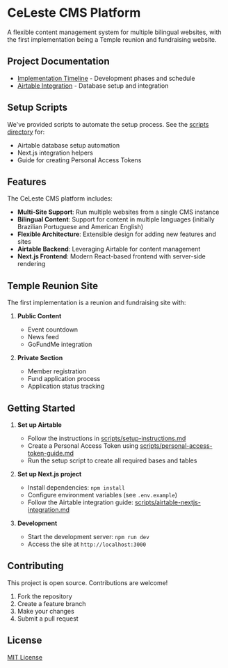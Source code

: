 # CeLeste CMS Platform

A flexible content management system for multiple bilingual websites, with the first implementation being a Temple reunion and fundraising website.

## Project Documentation

- [Implementation Timeline](./implementation-timeline.md) - Development phases and schedule
- [Airtable Integration](./airtable-integration.md) - Database setup and integration

## Setup Scripts

We've provided scripts to automate the setup process. See the [scripts directory](./scripts) for:

- Airtable database setup automation
- Next.js integration helpers
- Guide for creating Personal Access Tokens

## Features

The CeLeste CMS platform includes:

- **Multi-Site Support**: Run multiple websites from a single CMS instance
- **Bilingual Content**: Support for content in multiple languages (initially Brazilian Portuguese and American English)
- **Flexible Architecture**: Extensible design for adding new features and sites
- **Airtable Backend**: Leveraging Airtable for content management
- **Next.js Frontend**: Modern React-based frontend with server-side rendering

## Temple Reunion Site

The first implementation is a reunion and fundraising site with:

1. **Public Content**
   - Event countdown
   - News feed
   - GoFundMe integration

2. **Private Section**
   - Member registration
   - Fund application process
   - Application status tracking

## Getting Started

1. **Set up Airtable**
   - Follow the instructions in [scripts/setup-instructions.md](./scripts/setup-instructions.md)
   - Create a Personal Access Token using [scripts/personal-access-token-guide.md](./scripts/personal-access-token-guide.md)
   - Run the setup script to create all required bases and tables

2. **Set up Next.js project**
   - Install dependencies: `npm install`
   - Configure environment variables (see `.env.example`)
   - Follow the Airtable integration guide: [scripts/airtable-nextjs-integration.md](./scripts/airtable-nextjs-integration.md)

3. **Development**
   - Start the development server: `npm run dev`
   - Access the site at `http://localhost:3000`

## Contributing

This project is open source. Contributions are welcome!

1. Fork the repository
2. Create a feature branch
3. Make your changes
4. Submit a pull request

## License

[MIT License](./LICENSE)
